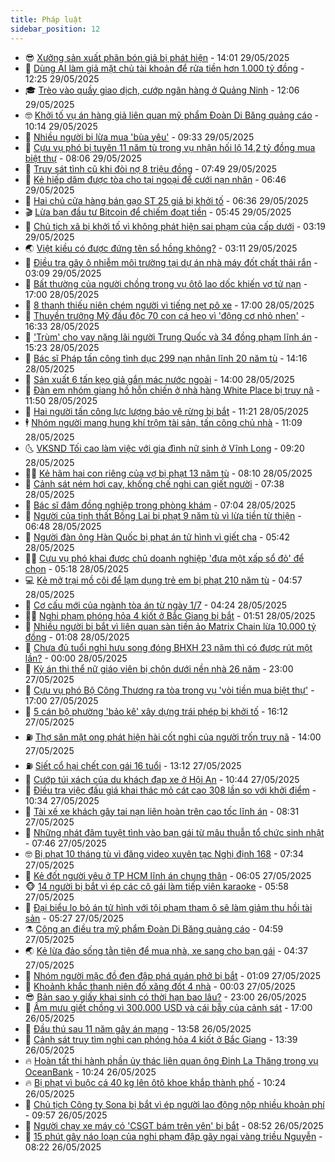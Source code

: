 ```yaml
---
title: Pháp luật
sidebar_position: 12
---
```


<!-- vnexpress-phap-luat:START -->
- 😎 [Xưởng sản xuất phân bón giả bị phát hiện](https://vnexpress.net/xuong-san-xuat-phan-bon-gia-bi-phat-hien-4892212.html) - 14:01 29/05/2025
- 🥰 [Dùng AI làm giả mặt chủ tài khoản để rửa tiền hơn 1.000 tỷ đồng](https://vnexpress.net/dung-ai-tao-khuon-mat-gia-de-rua-tien-hon-1-000-ty-dong-4891929.html) - 12:25 29/05/2025
- 🎓 [Trèo vào quầy giao dịch, cướp ngân hàng ở Quảng Ninh](https://vnexpress.net/treo-vao-quay-giao-dich-cuop-ngan-hang-o-quang-ninh-4892197.html) - 12:06 29/05/2025
- 🤓 [Khởi tố vụ án hàng giả liên quan mỹ phẩm Đoàn Di Băng quảng cáo](https://vnexpress.net/khoi-to-vu-an-hang-gia-lien-quan-my-pham-doan-di-bang-quang-cao-4891409.html) - 10:14 29/05/2025
- 🎊 [Nhiều người bị lừa mua &#39;bùa yêu&#39;](https://vnexpress.net/nhieu-nguoi-bi-lua-mua-bua-yeu-4892143.html) - 09:33 29/05/2025
- 🙉 [Cựu vụ phó bị tuyên 11 năm tù trong vụ nhận hối lộ 14,2 tỷ đồng mua biệt thự](https://vnexpress.net/cuu-vu-pho-bi-tuyen-11-nam-tu-trong-vu-nhan-hoi-lo-14-2-ty-dong-mua-biet-thu-4891917.html) - 08:06 29/05/2025
- 🤡 [Truy sát tình cũ khi đòi nợ 8 triệu đồng](https://vnexpress.net/truy-sat-tinh-cu-khi-doi-no-8-trieu-dong-4892036.html) - 07:49 29/05/2025
- 🗽 [Kẻ hiếp dâm được tòa cho tại ngoại để cưới nạn nhân](https://vnexpress.net/ke-hiep-dam-duoc-toa-cho-tai-ngoai-de-cuoi-nan-nhan-4891988.html) - 06:46 29/05/2025
- 🌋 [Hai chủ cửa hàng bán gạo ST 25 giả bị khởi tố](https://vnexpress.net/hai-chu-cua-hang-ban-gao-st-25-gia-bi-khoi-to-4891992.html) - 06:36 29/05/2025
- 🎬 [Lừa bạn đầu tư Bitcoin để chiếm đoạt tiền](https://vnexpress.net/lua-ban-dau-tu-bitcoin-de-chiem-doat-tien-4892000.html) - 05:45 29/05/2025
- 💯 [Chủ tịch xã bị khởi tố vì không phát hiện sai phạm của cấp dưới](https://vnexpress.net/chu-tich-xa-bi-khoi-to-vi-khong-phat-hien-sai-pham-cua-cap-duoi-4891776.html) - 03:19 29/05/2025
- 🌏 [Việt kiều có được đứng tên sổ hồng không?](https://vnexpress.net/viet-kieu-co-duoc-dung-ten-tren-so-hong-nha-o-khong-4891053.html) - 03:11 29/05/2025
- 🌊 [Điều tra gây ô nhiễm môi trường tại dự án nhà máy đốt chất thải rắn](https://vnexpress.net/dieu-tra-gay-o-nhiem-moi-truong-tai-du-an-nha-may-dot-chat-thai-ran-4891836.html) - 03:09 29/05/2025
- 💂 [Bất thường của người chồng trong vụ ôtô lao dốc khiến vợ tử nạn](https://vnexpress.net/thai-do-khac-thuong-cua-nguoi-chong-trong-vu-xe-lao-doc-khien-vo-tu-nan-4891681.html) - 17:00 28/05/2025
- 🎡 [8 thanh thiếu niên chém người vì tiếng nẹt pô xe](https://vnexpress.net/8-thanh-thieu-nien-chem-nguoi-vi-tieng-net-po-xe-4891624.html) - 17:00 28/05/2025
- 🫶 [Thuyền trưởng Mỹ đầu độc 70 con cá heo vì &#39;động cơ nhỏ nhen&#39;](https://vnexpress.net/thuyen-truong-my-dau-doc-70-con-ca-heo-vi-dong-co-nho-nhen-4891557.html) - 16:33 28/05/2025
- 🐲 [&#39;Trùm&#39; cho vay nặng lãi người Trung Quốc và 34 đồng phạm lĩnh án](https://vnexpress.net/trum-cho-vay-nang-lai-nguoi-trung-quoc-va-34-dong-pham-linh-an-4891736.html) - 15:23 28/05/2025
- 🚀 [Bác sĩ Pháp tấn công tình dục 299 nạn nhân lĩnh 20 năm tù](https://vnexpress.net/bac-si-phap-tan-cong-tinh-duc-299-nan-nhan-linh-an-20-nam-tu-4891719.html) - 14:16 28/05/2025
- 🎊 [Sản xuất 6 tấn kẹo giả gắn mác nước ngoài](https://vnexpress.net/san-xuat-6-tan-keo-gia-gan-mac-nuoc-ngoai-4891722.html) - 14:00 28/05/2025
- 🤗 [Đàn em nhóm giang hồ hỗn chiến ở nhà hàng White Place bị truy nã](https://vnexpress.net/dan-em-nhom-giang-ho-hon-chien-o-nha-hang-white-place-bi-truy-na-4891708.html) - 11:50 28/05/2025
- 🗽 [Hai người tấn công lực lượng bảo vệ rừng bị bắt](https://vnexpress.net/hai-nguoi-tan-cong-luc-luong-bao-ve-rung-bi-bat-4891705.html) - 11:21 28/05/2025
- 🕴 [Nhóm người mang hung khí trộm tài sản, tấn công chủ nhà](https://video.vnexpress.net/nhom-nguoi-mang-hung-khi-trom-tai-san-tan-cong-chu-nha-4891067.html) - 11:09 28/05/2025
- 🌜 [VKSND Tối cao làm việc với gia đình nữ sinh ở Vĩnh Long](https://vnexpress.net/vksnd-toi-cao-lam-viec-voi-gia-dinh-nu-sinh-o-vinh-long-4891610.html) - 09:20 28/05/2025
- 🧑‍🏫 [Kẻ hãm hại con riêng của vợ bị phạt 13 năm tù](https://vnexpress.net/ke-ham-hai-con-rieng-cua-vo-bi-phat-13-nam-tu-4891548.html) - 08:10 28/05/2025
- 🦩 [Cảnh sát ném hơi cay, khống chế nghi can giết người](https://vnexpress.net/canh-sat-nem-hoi-cay-khong-che-nghi-can-giet-nguoi-4891581.html) - 07:38 28/05/2025
- 💼 [Bác sĩ đâm đồng nghiệp trong phòng khám](https://vnexpress.net/bac-si-dam-dong-nghiep-trong-phong-kham-4891544.html) - 07:04 28/05/2025
- 💫 [Người của tịnh thất Bồng Lai bị phạt 9 năm tù vì lừa tiền từ thiện](https://vnexpress.net/nguoi-cua-tinh-that-bong-lai-bi-phat-9-nam-tu-vi-lua-tien-tu-thien-4891296.html) - 06:48 28/05/2025
- 🦅 [Người đàn ông Hàn Quốc bị phạt án tử hình vì giết cha](https://vnexpress.net/nguoi-dan-ong-han-quoc-bi-phat-an-tu-hinh-vi-giet-cha-4891528.html) - 05:42 28/05/2025
- 🧑‍💻 [Cựu vụ phó khai được chủ doanh nghiệp &#39;đưa một xấp sổ đỏ&#39; để chọn](https://vnexpress.net/cuu-vu-pho-khai-duoc-chu-doanh-nghiep-dua-mot-xap-so-do-de-chon-4891491.html) - 05:18 28/05/2025
- 💻 [Kẻ mở trại mồ côi để lạm dụng trẻ em bị phạt 210 năm tù](https://vnexpress.net/ke-mo-trai-mo-coi-de-lam-dung-tre-em-bi-phat-210-nam-tu-4891515.html) - 04:57 28/05/2025
- 🤠 [Cơ cấu mới của ngành tòa án từ ngày 1/7](https://vnexpress.net/co-cau-moi-cua-nganh-toa-an-tu-ngay-1-7-4891439.html) - 04:24 28/05/2025
- 🧑‍🏫 [Nghi phạm phóng hỏa 4 kiốt ở Bắc Giang bị bắt](https://vnexpress.net/nghi-pham-phong-hoa-4-kiot-o-bac-giang-bi-bat-4891372.html) - 01:51 28/05/2025
- 🌈 [Nhiều người bị bắt vì liên quan sàn tiền ảo Matrix Chain lừa 10.000 tỷ đồng](https://vnexpress.net/nhieu-nguoi-bi-bat-vi-lien-quan-san-tien-ao-matrix-chain-lua-10-000-ty-dong-4891360.html) - 01:08 28/05/2025
- 🌮 [Chưa đủ tuổi nghỉ hưu song đóng BHXH 23 năm thì có được rút một lần?](https://vnexpress.net/chua-du-tuoi-nghi-huu-da-dong-bhxh-23-nam-thi-co-duoc-rut-bhxh-mot-lan-4891032.html) - 00:00 28/05/2025
- 🐲 [Kỳ án thi thể nữ giáo viên bị chôn dưới nền nhà 26 năm](https://vnexpress.net/ky-an-thi-the-nu-giao-vien-bi-chon-duoi-nen-nha-26-nam-4891253.html) - 23:00 27/05/2025
- 🧰 [Cựu vụ phó Bộ Công Thương ra tòa trong vụ &#39;vòi tiền mua biệt thự&#39;](https://vnexpress.net/cuu-vu-pho-bo-cong-thuong-ra-toa-trong-vu-voi-tien-mua-biet-thu-4891205.html) - 17:00 27/05/2025
- 💄 [5 cán bộ phường &#39;bảo kê&#39; xây dựng trái phép bị khởi tố](https://vnexpress.net/5-can-bo-phuong-bao-ke-xay-dung-trai-phep-bi-khoi-to-4891314.html) - 16:12 27/05/2025
- ⛽️ [Thợ săn mật ong phát hiện hài cốt nghi của người trốn truy nã](https://vnexpress.net/tho-san-mat-ong-phat-hien-hai-cot-nghi-cua-nguoi-tron-truy-na-4891289.html) - 14:00 27/05/2025
- ⛽️ [Siết cổ hại chết con gái 16 tuổi](https://vnexpress.net/siet-co-hai-chet-con-gai-16-tuoi-4891236.html) - 13:12 27/05/2025
- 💂 [Cướp túi xách của du khách đạp xe ở Hội An](https://vnexpress.net/cuop-tui-xach-cua-du-khach-dap-xe-o-hoi-an-4891242.html) - 10:44 27/05/2025
- 🤔 [Điều tra việc đấu giá khai thác mỏ cát cao 308 lần so với khởi điểm](https://vnexpress.net/dieu-tra-viec-tra-dau-gia-mo-cat-cao-gap-308-lan-so-voi-khoi-diem-4891186.html) - 10:34 27/05/2025
- 🧐 [Tài xế xe khách gây tai nạn liên hoàn trên cao tốc lĩnh án](https://vnexpress.net/tai-xe-xe-khach-gay-tai-nan-lien-hoan-tren-cao-toc-linh-an-4891092.html) - 08:31 27/05/2025
- 🎃 [Những nhát đâm tuyệt tình vào bạn gái từ mâu thuẫn tổ chức sinh nhật](https://vnexpress.net/nhung-nhat-dam-tuyet-tinh-vao-ban-gai-tu-mau-thuan-to-chuc-sinh-nhat-4891087.html) - 07:46 27/05/2025
- 🤓 [Bị phạt 10 tháng tù vì đăng video xuyên tạc Nghị định 168](https://vnexpress.net/bi-phat-10-thang-tu-vi-dang-video-xuyen-tac-nghi-dinh-168-4891077.html) - 07:34 27/05/2025
- 💃 [Kẻ đốt người yêu ở TP HCM lĩnh án chung thân](https://vnexpress.net/ke-dot-nguoi-yeu-o-tp-hcm-linh-an-chung-than-4891072.html) - 06:05 27/05/2025
- 🐵 [14 người bị bắt vì ép các cô gái làm tiếp viên karaoke](https://vnexpress.net/14-nguoi-bi-bat-vi-ep-cac-co-gai-lam-tiep-vien-karaoke-4890998.html) - 05:58 27/05/2025
- 🤖 [Đại biểu lo bỏ án tử hình với tội phạm tham ô sẽ làm giảm thu hồi tài sản](https://vnexpress.net/dai-bieu-lo-bo-an-tu-hinh-voi-toi-pham-tham-o-se-lam-giam-thu-hoi-tai-san-4891026.html) - 05:27 27/05/2025
- ⚗️ [Công an điều tra mỹ phẩm Đoàn Di Băng quảng cáo](https://vnexpress.net/cong-an-dieu-tra-my-pham-doan-di-bang-quang-cao-4891054.html) - 04:59 27/05/2025
- 🌏 [Kẻ lừa đảo sống tằn tiện để mua nhà, xe sang cho bạn gái](https://vnexpress.net/ke-lua-dao-song-tan-tien-de-mua-nha-xe-cho-ban-gai-4891022.html) - 04:37 27/05/2025
- 🦆 [Nhóm người mặc đồ đen đập phá quán phở bị bắt](https://vnexpress.net/nhom-nguoi-mac-do-den-dap-pha-quan-pho-bi-bat-4890760.html) - 01:09 27/05/2025
- 🐎 [Khoảnh khắc thanh niên đổ xăng đốt 4 nhà](https://video.vnexpress.net/khoanh-khac-thanh-nien-do-xang-dot-4-nha-4890843.html) - 00:03 27/05/2025
- 😎 [Bản sao y giấy khai sinh có thời hạn bao lâu?](https://vnexpress.net/ban-sao-y-giay-khai-sinh-co-thoi-han-bao-lau-4888717.html) - 23:00 26/05/2025
- 💪 [Âm mưu giết chồng vì 300.000 USD và cái bẫy của cảnh sát](https://vnexpress.net/ke-bay-nguoc-nguoi-vo-am-muu-thu-tieu-chong-4890751.html) - 17:00 26/05/2025
- 🤡 [Đầu thú sau 11 năm gây án mạng](https://vnexpress.net/dau-thu-sau-11-nam-gay-an-mang-4890784.html) - 13:58 26/05/2025
- 🌁 [Cảnh sát truy tìm nghi can phóng hỏa 4 kiốt ở Bắc Giang](https://vnexpress.net/canh-sat-truy-tim-nghi-can-phong-hoa-4-kiot-o-bac-giang-4890789.html) - 13:39 26/05/2025
- 🔥 [Hoàn tất thi hành phần ủy thác liên quan ông Đinh La Thăng trong vụ OceanBank](https://vnexpress.net/hoan-tat-thi-hanh-phan-uy-thac-lien-quan-ong-dinh-la-thang-trong-vu-oceanbank-4890726.html) - 10:24 26/05/2025
- 🔥 [Bị phạt vì buộc cá 40 kg lên ôtô khoe khắp thành phố](https://vnexpress.net/bi-phat-vi-buoc-ca-40-kg-len-oto-khoe-khap-thanh-pho-4890682.html) - 10:24 26/05/2025
- 👺 [Chủ tịch Công ty Sona bị bắt vì ép người lao động nộp nhiều khoản phí](https://vnexpress.net/chu-tich-cong-ty-sona-bi-bat-vi-ep-nguoi-lao-dong-nop-nhieu-khoan-phi-4890721.html) - 09:57 26/05/2025
- 🎊 [Người chạy xe máy có &#39;CSGT bám trên yên&#39; bị bắt](https://vnexpress.net/nguoi-chay-xe-may-co-csgt-bam-tren-yen-bi-bat-4890669.html) - 08:52 26/05/2025
- 🎊 [15 phút gây náo loạn của nghi phạm đập gãy ngai vàng triều Nguyễn](https://vnexpress.net/15-phut-gay-nao-loan-cua-nghi-pham-dap-gay-ngai-vang-trieu-nguyen-4890523.html) - 08:22 26/05/2025<!-- vnexpress-phap-luat:END -->
